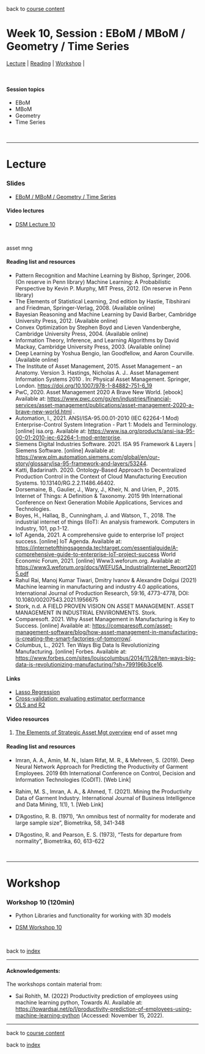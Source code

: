 
back to [course content](index#course_organisation)


# Week 10, Session : EBoM / MBoM / Geometry / Time Series

[Lecture](#lecture) | [Reading](#reading) | [Workshop](#workshop) | 
<p><br /></p>

#### Session topics

* EBoM
* MBoM
* Geometry
* Time Series

<p>&nbsp;</p>

***

# Lecture 

### Slides
* [EBoM / MBoM / Geometry / Time Series](/course_content_2022/files/Data_Science_in_Manufacturing-Week_10.pdf )  

#### Video lectures
* [DSM Lecture 10](https://uoe.sharepoint.com/:v:/s/DS4M9-2022/EUDZRhM-sNxNsMZJwX_jafIBQxOH7x73c3LhtVuzv_hf7A?e=zOftXn)

<br />

asset mng
#### Reading list and resources 


* Pattern Recognition and Machine Learning by Bishop, Springer, 2006.  (On reserve in Penn library)
Machine Learning: A Probabilistic Perspective by Kevin P. Murphy, MIT Press, 2012.  (On reserve in Penn library)
* The Elements of Statistical Learning, 2nd edition by Hastie, Tibshirani and Friedman, Springer-Verlag, 2008.  (Available online)
* Bayesian Reasoning and Machine Learning by David Barber, Cambridge University Press, 2012. (Available online)
* Convex Optimization by Stephen Boyd and Lieven Vandenberghe, Cambridge University Press, 2004. (Available online)
* Information Theory, Inference, and Learning Algorithms by David Mackay, Cambridge University Press, 2003. (Available online)
* Deep Learning by Yoshua Bengio, Ian Goodfellow, and Aaron Courville.  (Available online)
* The Institute of Asset Management, 2015. Asset Management – an Anatomy. Version 3.
Hastings, Nicholas A. J.. Asset Management Information Systems 2010 . In: Physical Asset Management. Springer, London. https://doi.org/10.1007/978-1-84882-751-6_19
* PwC, 2020. Asset Management 2020 A Brave New World. [ebook] Available at: <https://www.pwc.com/gx/en/industries/financial-services/asset-management/publications/asset-management-2020-a-brave-new-world.html> .
* Automation, I., 2021. ANSI/ISA-95.00.01-2010 (IEC 62264-1 Mod) Enterprise-Control System Integration - Part 1: Models and Terminology. [online] isa.org. Available at: https://www.isa.org/products/ansi-isa-95-00-01-2010-iec-62264-1-mod-enterprise.
* Siemens Digital Industries Software. 2021. ISA 95 Framework & Layers | Siemens Software. [online] Available at: https://www.plm.automation.siemens.com/global/en/our-story/glossary/isa-95-framework-and-layers/53244.
* Katti, Badarinath. 2020. Ontology-Based Approach to Decentralized Production Control in the Context of Cloud Manufacturing Execution Systems. 10.13140/RG.2.2.11486.46402. 
* Dorsemaine, B., Gaulier, J., Wary, J., Kheir, N. and Urien, P., 2015. Internet of Things: A Definition &amp; Taxonomy. 2015 9th International Conference on Next Generation Mobile Applications, Services and Technologies.
* Boyes, H., Hallaq, B., Cunningham, J. and Watson, T., 2018. The industrial internet of things (IIoT): An analysis framework. Computers in Industry, 101, pp.1-12.
* IoT Agenda, 2021. A comprehensive guide to enterprise IoT project success. [online] IoT Agenda. Available at: <https://internetofthingsagenda.techtarget.com/essentialguide/A-comprehensive-guide-to-enterprise-IoT-project-success> 
World Economic Forum, 2021. [online] Www3.weforum.org. Available at: https://www3.weforum.org/docs/WEFUSA_IndustrialInternet_Report2015.pdf
* Rahul Rai, Manoj Kumar Tiwari, Dmitry Ivanov & Alexandre Dolgui (2021) Machine learning in manufacturing and industry 4.0 applications, International Journal of Production Research, 59:16, 4773-4778, DOI: 10.1080/00207543.2021.1956675 
* Stork, n.d. A FIELD PROVEN VISION ON ASSET MANAGEMENT. ASSET MANAGEMENT IN INDUSTRIAL ENVIRONMENTS. Stork. 
* Comparesoft. 2021. Why Asset Management in Manufacturing is Key to Success. [online] Available at: https://comparesoft.com/asset-management-software/blog/how-asset-management-in-manufacturing-is-creating-the-smart-factories-of-tomorrow/.
* Columbus, L., 2021. Ten Ways Big Data Is Revolutionizing Manufacturing. [online] Forbes. Available at: https://www.forbes.com/sites/louiscolumbus/2014/11/28/ten-ways-big-data-is-revolutionizing-manufacturing/?sh=799196b3ce16.



#### Links

* [Lasso Regression](https://vitalflux.com/lasso-ridge-regression-explained-with-python-example/)
* [Cross-validation: evaluating estimator performance](https://scikit-learn.org/stable/modules/cross_validation.html)
* [OLS and R2](https://www.bmc.com/blogs/mean-squared-error-r2-and-variance-in-regression-analysis/)


#### Video resources

1. [The Elements of Strategic Asset Mgt overview](https://www.youtube.com/watch?v=_emDnYaVo0g) end of asset mng
  
<a name = "reading"></a>
#### Reading list and resources 


* Imran, A. A., Amin, M. N., Islam Rifat, M. R., & Mehreen, S. (2019). Deep Neural Network Approach for Predicting the Productivity of Garment Employees. 2019 6th International Conference on Control, Decision and Information Technologies (CoDIT). [Web Link]

* Rahim, M. S., Imran, A. A., & Ahmed, T. (2021). Mining the Productivity Data of Garment Industry. International Journal of Business Intelligence and Data Mining, 1(1), 1. [Web Link]
* D’Agostino, R. B. (1971), “An omnibus test of normality for moderate and large sample size”, Biometrika, 58, 341-348
* D’Agostino, R. and Pearson, E. S. (1973), “Tests for departure from normality”, Biometrika, 60, 613-622



<!-- #### Links

* 

#### Cheatsheets

* 

#### Video resources

1. -->



<p>&nbsp;</p>


***

# Workshop

<a name = "workshop"></a>
### Workshop 10  (120min)

* Python Libraries and functionality for working with 3D models


* [DSM Workshop 10](https://uoe.sharepoint.com/:v:/s/DS4M9-2022/EVCwbxMHIxBDsIIoSgyoovIBN9pphxIuyuqkhy5Xl0tpwQ?e=Mi8ShO)

<p>&nbsp;</p>


back to [index](index#course_organisation)

***
  

#### Acknowledgements:

The workshops contain material from:
* Sai Rohith, M. (2022) Productivity prediction of employees using machine learning python, Towards AI. Available at: https://towardsai.net/p/l/productivity-prediction-of-employees-using-machine-learning-python (Accessed: November 15, 2022). 

***

back to [course content](index#course_organisation)

 back to [index](index.md)
